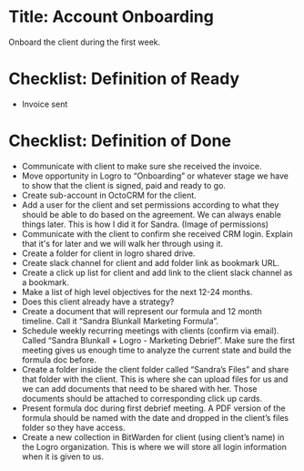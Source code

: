 # Title: Account Onboarding

Onboard the client during the first week.

# Checklist: Definition of Ready

- Invoice sent

# Checklist: Definition of Done

- Communicate with client to make sure she received the invoice.
- Move opportunity in Logro to “Onboarding” or whatever stage we have to show that the client is signed, paid and ready to go.
- Create sub-account in OctoCRM for the client.
- Add a user for the client and set permissions according to what they should be able to do based on the agreement. We can always enable things later. This is how I did it for Sandra. (Image of permissions)
- Communicate with the client to confirm she received CRM login. Explain that it's for later and we will walk her through using it.
- Create a folder for client in logro shared drive.
- Create slack channel for client and add folder link as bookmark URL.
- Create a click up list for client and add link to the client slack channel as a bookmark.
- Make a list of high level objectives for the next 12-24 months.
- Does this client already have a strategy?
- Create a document that will represent our formula and 12 month timeline. Call it “Sandra Blunkall Marketing Formula”.
- Schedule weekly recurring meetings with clients (confirm via email). Called “Sandra Blunkall + Logro - Marketing Debrief”. Make sure the first meeting gives us enough time to analyze the current state and build the formula doc before.
- Create a folder inside the client folder called “Sandra’s Files” and share that folder with the client. This is where she can upload files for us and we can add documents that need to be shared with her. Those documents should be attached to corresponding click up cards.
- Present formula doc during first debrief meeting. A PDF version of the formula should be named with the date and dropped in the client’s files folder so they have access.
- Create a new collection in BitWarden for client (using client’s name) in the Logro organization. This is where we will store all login information when it is given to us.

